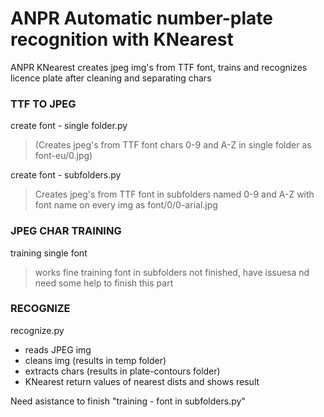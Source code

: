 # ANPR Automatic number-plate recognition with KNearest 
ANPR KNearest creates jpeg img's from TTF font, trains and recognizes licence plate after cleaning and separating chars


### TTF TO JPEG
create font - single folder.py
>(Creates jpeg's from TTF font chars 0-9 and A-Z in single folder as font-eu/0.jpg)


create font - subfolders.py
>Creates jpeg's from TTF font in subfolders named  0-9 and A-Z with font name on every img as font/0/0-arial.jpg


### JPEG CHAR TRAINING
training single font
>works fine
training font in subfolders
>not finished, have issuesa nd need some help to finish this part


### RECOGNIZE
recognize.py
* reads JPEG img
* cleans img (results in temp folder)
* extracts chars (results in plate-contours folder)
* KNearest return values of nearest dists and shows result

Need asistance to finish "training - font in subfolders.py"

